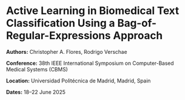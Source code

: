 # Active Learning in Biomedical Text Classification Using a Bag-of-Regular-Expressions Approach  

**Authors:** Christopher A. Flores, Rodrigo Verschae  

**Conference:** 38th IEEE International Symposium on Computer-Based Medical Systems (CBMS)  

**Location:** Universidad Politécnica de Madrid, Madrid, Spain  

**Dates:** 18–22 June 2025  
